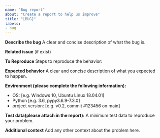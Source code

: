 ```yaml
---
name: "Bug report"
about: "Create a report to help us improve"
title: "[BUG]"
labels:
- bug
---
```


**Describe the bug**
A clear and concise description of what the bug is.

**Related issue**
(if exist)

**To Reproduce**
Steps to reproduce the behavior:

**Expected behavior**
A clear and concise description of what you expected to happen.

**Environment (please complete the following information):**
 - OS: [e.g. Windows 10, Ubuntu Linux 18.04.01]
 - Python [e.g. 3.6, pypy3.6.9-7.3.0]
 - project version: [e.g. v0.2, commit #123456 on main]

**Test data(please attach in the report):**
A minimum test data to reproduce your problem.

**Additional context**
Add any other context about the problem here.
